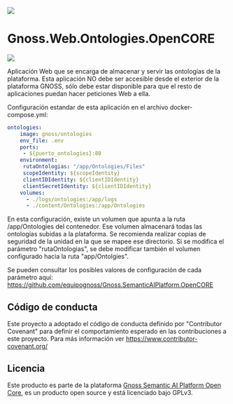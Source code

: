 ![](https://content.gnoss.ws/imagenes/proyectos/personalizacion/7e72bf14-28b9-4beb-82f8-e32a3b49d9d3/cms/logognossazulprincipal.png)

# Gnoss.Web.Ontologies.OpenCORE

![](https://github.com/equipognoss/Gnoss.Web.Ontologies.OpenCORE/workflows/BuildOntologies/badge.svg)

Aplicación Web que se encarga de almacenar y servir las ontologías de la plataforma. Esta aplicación NO debe ser accesible desde el exterior de la plataforma GNOSS, sólo debe estar disponible para que el resto de aplicaciones puedan hacer peticiones Web a ella.

Configuración estandar de esta aplicación en el archivo docker-compose.yml: 

```yml
ontologies:
    image: gnoss/ontologies
    env_file: .env
    ports:
     - ${puerto_ontologies}:80
    environment:
     rutaOntologias: "/app/Ontologies/Files"
     scopeIdentity: ${scopeIdentity}
     clientIDIdentity: ${clientIDIdentity}
     clientSecretIdentity: ${clientIDIdentity}
    volumes:
      - ./logs/ontologies:/app/logs
      - ./content/Ontologies:/app/Ontologies
```

En esta configuración, existe un volumen que apunta a la ruta /app/Ontologies del contenedor. Ese volumen almacenará todas las ontologías subidas a la plataforma. Se recomienda realizar copias de seguridad de la unidad en la que se mapee ese directorio. Si se modifica el parámetro "rutaOntologias", se debe modificar también el volumen configurado hacia la ruta "app/Ontolgies". 

Se pueden consultar los posibles valores de configuración de cada parámetro aquí: https://github.com/equipognoss/Gnoss.SemanticAIPlatform.OpenCORE

## Código de conducta
Este proyecto a adoptado el código de conducta definido por "Contributor Covenant" para definir el comportamiento esperado en las contribuciones a este proyecto. Para más información ver https://www.contributor-covenant.org/

## Licencia
Este producto es parte de la plataforma [Gnoss Semantic AI Platform Open Core](https://github.com/equipognoss/Gnoss.SemanticAIPlatform.OpenCORE), es un producto open source y está licenciado bajo GPLv3.
